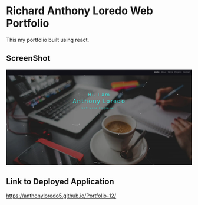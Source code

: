 # Richard Anthony Loredo Web Portfolio

This my portfolio built using react. 

## ScreenShot

![ScreenShot](https://github.com/anthonyloredo5/Portfolio-12/blob/main/src/assets/PortfolioScreenShot.png?raw=true)

## Link to Deployed Application 

https://anthonyloredo5.github.io/Portfolio-12/
